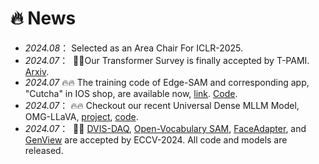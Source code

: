 # 🔥 News

[//]: # (- *2024.04*： 🔥🔥 Checkout our Mamba works. [Point Cloud Mamba]&#40;https://arxiv.org/abs/2403.00762&#41;, [MambaAD]&#40;https://arxiv.org/abs/2404.06564&#41;, and [DGMamba]&#40;https://arxiv.org/abs/2404.07794&#41;. )
- *2024.08*： Selected as an Area Chair For ICLR-2025. 
- *2024.07*： &nbsp;🎉🎉Our Transformer Survey is finally accepted by T-PAMI. [Arxiv](https://arxiv.org/abs/2304.09854).
- *2024.07*  🔥🔥 The training code of Edge-SAM and corresponding app, "Cutcha" in IOS shop, are available now, [link](https://apps.apple.com/us/app/cutcha-photo/id6478521132). [Code](https://github.com/chongzhou96/EdgeSAM).
- *2024.07*： 🔥🔥 Checkout our recent Universal Dense MLLM Model, OMG-LLaVA, [project](https://lxtgh.github.io/project/omg_llava/), [code](https://github.com/lxtGH/OMG-Seg/tree/main/omg_llava).
- *2024.07*： &nbsp;🎉🎉 [DVIS-DAQ](https://zhang-tao-whu.github.io/projects/DVIS_DAQ/), [Open-Vocabulary SAM](https://www.mmlab-ntu.com/project/ovsam/), [FaceAdapter](https://github.com/FaceAdapter/Face-Adapter), and [GenView](https://arxiv.org/pdf/2403.12003) are accepted by ECCV-2024. All code and models are released.

[//]: # (- *2024.06*： 🔥🔥 Checkout our recent works on diffusion models, [MotionBooth]&#40;https://arxiv.org/abs/2406.17758&#41;, [SemFlow]&#40;&#41;.)

[//]: # (- *2024.06*： 🔥🔥 Checkout our recent works on MLLM and new architecture design, [OMG-LLaVA]&#40;https://arxiv.org/abs/2406.19389&#41;, [RWKV-SAM]&#40;https://arxiv.org/abs/2406.19369&#41;, [MotionBooth]&#40;https://arxiv.org/abs/2406.17758&#41;, [SeTok]&#40;https://arxiv.org/abs/2406.05127&#41; and [Reason3D]&#40;https://arxiv.org/abs/2405.17427&#41;.)

[//]: # (- *2024.04*： 🔥🔥 Checkout our new video segmentation work [DVIS-DAQ]&#40;https://arxiv.org/abs/2404.00086&#41;, which achieves the new state-of-the-art results on multiple video segmentation benchmarks.)

[//]: # (- *2024.04*： 🔥🔥 Checkout [Point Cloud Mamba]&#40;https://arxiv.org/abs/2403.00762&#41;, the first SSMs-model that performs better than PointMLP and PointTransformer!)

[//]: # (- *2024.03*： 🔥🔥 The codebase of OMG-Seg is open-sourced! [link]&#40;https://github.com/lxtGH/OMG-Seg&#41;. This is the first codebase support joint image/video/multi-data/interactive segmentation co-training and testing!)

[//]: # (- *2024.03*： &nbsp;🎉🎉 Give a talk of open-world segmentation &#40;Beyond SAM&#41; at [VALSE]&#40;http://valser.org/&#41;, [Slides]&#40;../../project/paper_local/xiangtai_valse_talk_3_20_2024.pdf&#41; [Video]&#40;https://www.bilibili.com/video/BV1PZ421b7U7/?spm_id_from=333.337.search-card.all.click&vd_source=6bb672e5bcff6f43a998d1ba30743967&#41;.)

[//]: # (- *2024.02*： &nbsp;🎉🎉 OMG-Seg is accepted by CVPR-24. Along with OMG-Seg, five works are accepted by CVPR-24! [BA-SAM]&#40;https://arxiv.org/abs/2401.02317&#41;, [RTMO]&#40;https://arxiv.org/abs/2312.07526&#41;, [Skeleton-in-Context]&#40;https://arxiv.org/abs/2312.03703&#41;, and [language-driven video inpainting]&#40;https://arxiv.org/abs/2401.10226&#41;. )

[//]: # (- *2024.02*: Checkout several recent works on segmentation and recognition, [OMG-Seg]&#40;https://arxiv.org/abs/2401.10229&#41;, [Open-Vocabulary SAM]&#40;https://arxiv.org/abs/2401.02955&#41; and [RAP-SAM]&#40;https://arxiv.org/abs/2401.10228&#41;.)

[//]: # (- *2024.01*: &nbsp;🎉🎉 <a href="https://arxiv.org/abs/2306.15880"> Our survey </a> on Open Vocabulary Learning is accepted by T-PAMI.)

[//]: # (- *2023.12*: Checkout [EdgeSAM]&#40;https://arxiv.org/abs/2312.06660&#41;, a mobile SAM that can run on iPhone! )

[//]: # (- *2023.10*: Checkout our recent works on Open-Vocabulary Detection and Segmentation. [DST-Det]&#40;https://arxiv.org/abs/2310.01393&#41;, [CLIPSelf]&#40;https://arxiv.org/abs/2310.01403&#41;, [MosaicFusion]&#40;https://arxiv.org/abs/2309.13042&#41;.)

[//]: # (- *2023.09*: &nbsp;🎉🎉 Two NeurIPS Paper are accepted as SpotLight. PSG4D and Point-In-Context.)
[//]: # (- *2023.08*: Give a talk of video segmentation at [VALSE]&#40;http://valser.org/&#41; and [Slides]&#40;../../project/paper_local/talk-valse-8-30-2023.pdf&#41;.)

[//]: # (- *2023.07*: &nbsp;🎉🎉 Three paper in ICCV-23: Tube-Link, Betrayed Caption and EMO-Net. One Oral Paper in ICCV-23 workshop. See you in Paris!!  SFNet-Lite is accepted by IJCV.)

[//]: # (- *2023.06*: Checkout our <a href="https://arxiv.org/abs/2306.08659"> new paper </a> on point cloud in-context learning and <a href="https://arxiv.org/abs/2306.15880"> the first survey</a>  on Open Vocabulary Learning. )

[//]: # (- *2023.03*: Checkout our <a href="https://arxiv.org/abs/2304.09854"> new survey </a> on transformer-based segmentation and detection, Also Video Talk, Chinese, [Link]&#40;https://www.bilibili.com/video/BV1tc411M7DC/?spm_id_from=333.337.search-card.all.click&vd_source=6bb672e5bcff6f43a998d1ba30743967&#41;. )

[//]: # (- *2023.03*：Please checkout our new work, <a href="https://arxiv.org/abs/2303.12782">Tube-Link</a>, the first universal video segmentation framework that outperforms specific video segmentation methods &#40;VIS,VSS,VPS&#41;.)

[//]: # (- *2023.03*：One paper on Panoptic Video Scene Graph Generation &#40;PVSG&#41; is accepted by CVPR-2023.)

[//]: # (- *2022.11*：Two paper on Video Scene Understanding is accepted by T-PAMI.)

[//]: # (- *2022.09*：One paper on Neural Collapse is accepted by NeurIPS-2022. )

[//]: # (- *2022.08*： &nbsp;🎉🎉 Join the MMLab@NTU S-Lab! Our four works &#40;Video K-Net, PanopticPartFormer, FashionFormer, and PolyphonicFormer in CVPR-22/ECCV-22&#41; code are all released. Check out my github homepage.)

[//]: # (- *2022.07*： &nbsp;🎉🎉 Our SFNet-Lite &#40;extension of SFNet-ECCV20&#41; achieve the best mIoU and speed trade-off.)

[//]: # (on multiple driving datasets. SFNet-Lite can obtain 80.1 mIoU while running at 50 FPS, 78.8 mIoU while running at 120 FPS. [Code]&#40;https://github.com/lxtGH/SFSegNets&#41;.)

[//]: # (- *2022.07*: &nbsp;🎉🎉 Three papers are accepted by ECCV-2022. One paper is accepted by ICIP-2022.)

[//]: # (- *2022.07*: &nbsp;🎉🎉 Graduated From PKU. )

[//]: # (- *2022.03*: &nbsp;🎉🎉 Video K-Net is accepted by CVPR-2022 as oral presentation.  )

